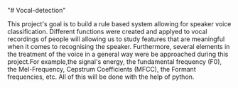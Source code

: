"# Vocal-detection" 

This project's goal is to build a rule based system allowing for speaker voice classification.  Different functions were created and applyed to vocal recordings of people will allowing us to study features that are meaningful when it comes to recognising the speaker.
Furthermore, several elements in the treatment of the voice in a general way were be approached during this project.For example,the signal's energy, the fundamental frequency (F0), the Mel-Frequency, Cepstrum Coefficients (MFCC), the Formant frequencies, etc.
All of this will be done with the help of python.

